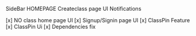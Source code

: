 <!-- TODO -->

SideBar HOMEPAGE
Createclass page UI
Notifications

<!-- completed -->

[x] NO class home page UI
[x] Signup/Signin page UI
[x] ClassPin Feature
[x] ClassPin Ui
[x] Dependencies fix
